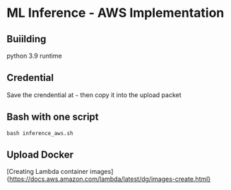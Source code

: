 # ML Inference - AWS Implementation

## Buiilding

python 3.9 runtime

## Credential

Save the crendential at `~` then copy it into the upload packet

## Bash with one script

```
bash inference_aws.sh
```

## Upload Docker 

[Creating Lambda container images]{https://docs.aws.amazon.com/lambda/latest/dg/images-create.html}
